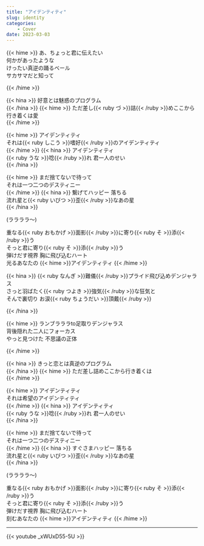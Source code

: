 ```yaml
---
title: "アイデンティティ"
slug: identity
categories:
    - Cover
date: 2023-03-03
---
```


{{< hime >}}
あ、ちょっと君に伝えたい  
何かがあったような  
けったい真逆の踊るベール  
サカサマだと知って  

{{< /hime >}}

{{< hina >}}
好意とは魅惑のプログラム  
{{< /hina >}}
{{< hime >}}
ただ差し{{< ruby づ >}}詰{{< /ruby >}}めここから行き着くは愛  
{{< /hime >}}


{{< hime >}}
アイデンティティ  
それは{{< ruby しこう >}}嗜好{{< /ruby >}}のアイデンティティ  
{{< /hime >}}
{{< hina >}}
アイデンティティ  
{{< ruby うな >}}唸{{< /ruby >}}れ 君一人のせい  
{{< /hina >}}

{{< hime >}}
まだ捨てないで待って  
それは一つ二つのデスティニー  
{{< /hime >}}
{{< hina >}}
繋げてハッピー 落ちる  
流れ星と{{< ruby いびつ >}}歪{{< /ruby >}}なあの星  
{{< /hina >}}

(ララララ～)  

重なる{{< ruby おもかげ >}}面影{{< /ruby >}}に寄り{{< ruby そ >}}添{{< /ruby >}}う  
そっと君に寄り{{< ruby そ >}}添{{< /ruby >}}う  
弾けだす視界 胸に飛び込むハート  
光るあなたの {{< hime >}}アイデンティティ  {{< /hime >}}

{{< hina >}}
{{< ruby なんぎ >}}難儀{{< /ruby >}}プライド飛び込めデンジャラス  
さっと羽ばたく{{< ruby つよき >}}強気{{< /ruby >}}な狂気と  
そんで裏切り お涙{{< ruby ちょうだい >}}頂戴{{< /ruby >}}  

{{< /hina >}}

{{< hime >}}
ランブラララto足取りデンジャラス  
背後隠れた二人にフォーカス  
やっと見つけた 不思議の正体  

{{< /hime >}}

{{< hina >}}
きっと恋とは真逆のプログラム  
{{< /hina >}}
{{< hime >}}
ただ差し詰めここから行き着くは  
{{< /hime >}}

{{< hime >}}
アイデンティティ  
それは希望のアイデンティティ  
{{< /hime >}}
{{< hina >}}
アイデンティティ  
{{< ruby うな >}}唸{{< /ruby >}}れ 君一人のせい  
{{< /hina >}}

{{< hime >}}
まだ捨てないで待って  
それは一つ二つのデスティニー  
{{< /hime >}}
{{< hina >}}
すぐさまハッピー 落ちる  
流れ星と{{< ruby いびつ >}}歪{{< /ruby >}}なあの星  
{{< /hina >}}

(ララララ～)  

重なる{{< ruby おもかげ >}}面影{{< /ruby >}}に寄り{{< ruby そ >}}添{{< /ruby >}}う  
そっと君に寄り{{< ruby そ >}}添{{< /ruby >}}う  
弾けだす視界 胸に飛び込むハート  
刻むあなたの {{< hime >}}アイデンティティ  {{< /hime >}}

---

{{< youtube _xWUxD55-5U >}}